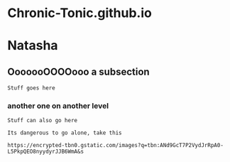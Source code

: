 # Chronic-Tonic.github.io

# Natasha

## OoooooOOOOooo a subsection

    Stuff goes here

### another one on another level

    Stuff can also go here

    Its dangerous to go alone, take this

    https://encrypted-tbn0.gstatic.com/images?q=tbn:ANd9GcT7P2VydJrRpA0-L5PkpQEO8nyydyrJJB6WmA&s
